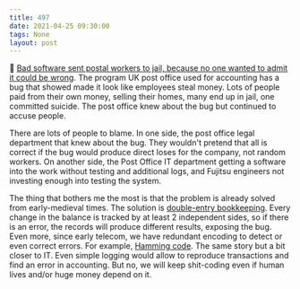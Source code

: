 ```yaml
---
title: 497
date: 2021-04-25 09:30:00
tags: None
layout: post
---
```


📄 [Bad software sent postal workers to jail, because no one wanted to admit it could be wrong](https://www.theverge.com/2021/4/23/22399721/uk-post-office-software-bug-criminal-convictions-overturned). The program UK post office used for accounting has a bug that showed made it look like employees steal money. Lots of people paid from their own money, selling their homes, many end up in jail, one committed suicide. The post office knew about the bug but continued to accuse people.

There are lots of people to blame. In one side, the post office legal department that knew about the bug. They wouldn't pretend that all is correct if the bug would produce direct loses for the company, not random workers. On another side, the Post Office IT department getting a software into the work without testing and additional logs, and Fujitsu engineers not investing enough into testing the system.

The thing that bothers me the most is that the problem is already solved from early-medieval times. The solution is [double-entry bookkeeping](https://en.wikipedia.org/wiki/Double-entry_bookkeeping). Every change in the balance is tracked by at least 2 independent sides, so if there is an error, the records will produce different results, exposing the bug. Even more, since early telecom, we have redundant encoding to detect or even correct errors. For example, [Hamming code](https://en.wikipedia.org/wiki/Hamming_code). The same story but a bit closer to IT. Even simple logging would allow to reproduce transactions and find an error in accounting. But no, we will keep shit-coding even if human lives and/or huge money depend on it.
